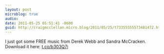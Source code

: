 ```yaml
---
layout: post
microblog: true
audio: 
date: 2011-05-25 05:51:41 -0600
guid: http://craigmcclellan.micro.blog/2011/05/25/t73355555573481472.html
---
```

I just got some FREE music from Derek Webb and Sandra McCracken. Download it here: [t.co/b303Q7i](http://t.co/b303Q7i)
